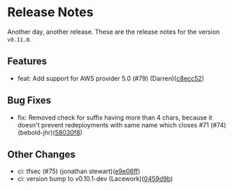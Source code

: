 # Release Notes
Another day, another release. These are the release notes for the version `v0.11.0`.

## Features
* feat: Add support for AWS provider 5.0 (#79) (Darren)([c8ecc52](https://github.com/lacework/terraform-aws-agentless-scanning/commit/c8ecc52fcffca51c5ff6760427138bd3ca5e9ba6))
## Bug Fixes
* fix: Removed check for suffix having more than 4 chars, because it doesn't prevent redeployments with same name which closes #71 (#74) (bebold-jhr)([58030f8](https://github.com/lacework/terraform-aws-agentless-scanning/commit/58030f86749b811a7cdcfd4e0dc4b060a7021f94))
## Other Changes
* ci: tfsec (#75) (jonathan stewart)([e9e06ff](https://github.com/lacework/terraform-aws-agentless-scanning/commit/e9e06ffd1fb1ff8d634073003fe49b1b88e32a35))
* ci: version bump to v0.10.1-dev (Lacework)([0459d9b](https://github.com/lacework/terraform-aws-agentless-scanning/commit/0459d9b95eaf815b209f343013adc4df046bbfac))
